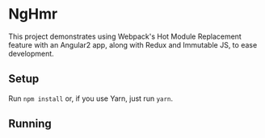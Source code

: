 # NgHmr

This project demonstrates using Webpack's Hot Module Replacement feature with an Angular2 app, along with Redux and
Immutable JS, to ease development.

## Setup
Run `npm install` or, if you use Yarn, just run `yarn`.

## Running
